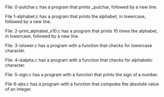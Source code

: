 File: 0-putchar.c has a program that prints _putchar, followed by a new line.

File 1-alphabet.c has a program that prints the alphabet, in lowercase, followed by a new line.

File: 2-print_alphabet_x10.c has a program that prints 10 times the alphabet, in lowercase, followed by a new line.

File: 3-islower.c has a program with a function that checks for lowercase character.

File: 4-isalpha.c has a program with a function that checks for alphabetic character.

File: 5-sign.c has a program with a function that prints the sign of a number.

File 6-abs.c has a program with a function that computes the absolute value of an integer.


